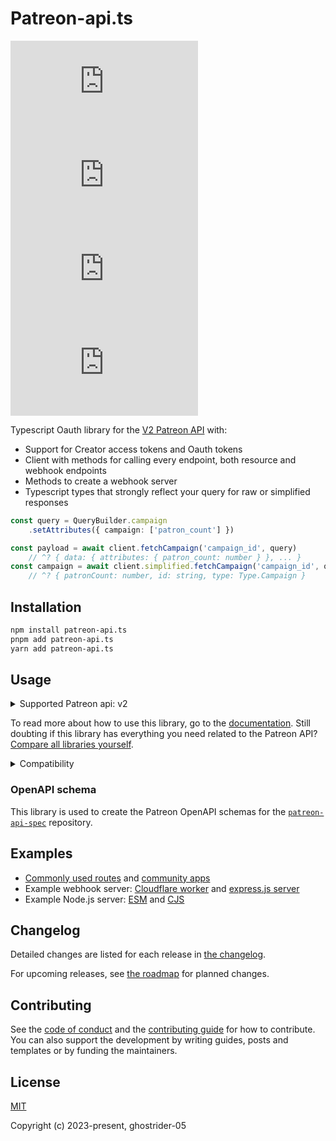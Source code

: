 # Patreon-api.ts

[![npm](https://img.shields.io/npm/v/patreon-api.ts)](https://www.npmjs.com/package/patreon-api.ts?activeTab=versions)
[![npm](https://img.shields.io/npm/dm/patreon-api.ts)](https://www.npmjs.com/package/patreon-api.ts?activeTab=readme)
[![GitHub issues](https://img.shields.io/github/issues/ghostrider-05/patreon-api.ts)](https://github.com/ghostrider-05/patreon-api.ts/issues/)
[![GitHub stars](https://img.shields.io/github/stars/ghostrider-05/patreon-api.ts?style=flat&label=stargazers)](https://github.com/ghostrider-05/patreon-api.ts/stars/)

<!-- #region introduction -->

Typescript Oauth library for the [V2 Patreon API](https://docs.patreon.com/) with:

- Support for Creator access tokens and Oauth tokens
- Client with methods for calling every endpoint, both resource and webhook endpoints
- Methods to create a webhook server
- Typescript types that strongly reflect your query for raw or simplified responses

```ts
const query = QueryBuilder.campaign
    .setAttributes({ campaign: ['patron_count'] })

const payload = await client.fetchCampaign('campaign_id', query)
    // ^? { data: { attributes: { patron_count: number } }, ... }
const campaign = await client.simplified.fetchCampaign('campaign_id', query)
    // ^? { patronCount: number, id: string, type: Type.Campaign }
```

<!-- #endregion introduction -->

## Installation

```sh
npm install patreon-api.ts
pnpm add patreon-api.ts
yarn add patreon-api.ts
```

## Usage

<details>
<summary>Supported Patreon api: v2</summary>

<!-- #region api-versions -->
The default API version for this package is `2` and might change in major versions.

> [!CAUTION]
> This package does not include v1 of the Patreon API and starts with [API v2](https://docs.patreon.com/#apiv2-oauth). The sections in the Patreon documentation are prefixed by `APIv2:`. The Oauth flow, introduction and [sections below sorting](https://docs.patreon.com/#pagination-and-sorting) are related to all versions.

When the default API version is changed, old versions will still receive updates.
You can not import this module by API version since it is unlikely that Patreon will release a new version any time soon.

<!-- #endregion api-versions -->

</details>

To read more about how to use this library, go to the [documentation](https://patreon-api.pages.dev). Still doubting if this library has everything you need related to the Patreon API? [Compare all libraries yourself](https://patreon-api.pages.dev/guide/introduction#comparison).

<details>
<summary>Compatibility</summary>

<!-- #region compatibility -->

To check for compatibility with this package, look if your platform:

- has the globals: `AbortController`, `setTimeout`, `clearTimeout`, `fetch`, `URL` and `URLSearchParams`
  - for node.js: `v18` or higher
  - for Cloudflare workers: [enable Node.js](https://developers.cloudflare.com/workers/runtime-apis/nodejs/#enable-nodejs-with-workers)
- supports `ES2020`
- supports the `node:crypto` module: `createHmac` and `randomUUID`

> [!WARNING]
> This is a server-side API & Oauth package and requires your application tokens. Make sure you do not share or expose your tokens or run this code client-side.

<!-- #endregion compatibility -->

</details>

### OpenAPI schema

This library is used to create the Patreon OpenAPI schemas for the [`patreon-api-spec`](https://github.com/ghostrider-05/patreon-api-spec) repository.

## Examples

- [Commonly used routes](https://patreon-api.pages.dev/guide/features/oauth#routes) and [community apps](https://github.com/ghostrider-05/patreon-api.ts/discussions/categories/show-and-tell)
- Example webhook server: [Cloudflare worker](./examples/cloudflare-webhook/) and [express.js server](./examples/express-webhook/)
- Example Node.js server: [ESM](./examples/nodejs-esm/) and [CJS](./examples/nodejs-cjs/)

## Changelog

Detailed changes are listed for each release in [the changelog](./CHANGELOG.md).

For upcoming releases, see [the roadmap](https://github.com/users/ghostrider-05/projects/5) for planned changes.

## Contributing

See the [code of conduct](./CODE_OF_CONDUCT.md) and the [contributing guide](./CONTRIBUTING.md) for how to contribute. You can also support the development by writing guides, posts and templates or by funding the maintainers.

## License

[MIT](./LICENSE)

Copyright (c) 2023-present, ghostrider-05
